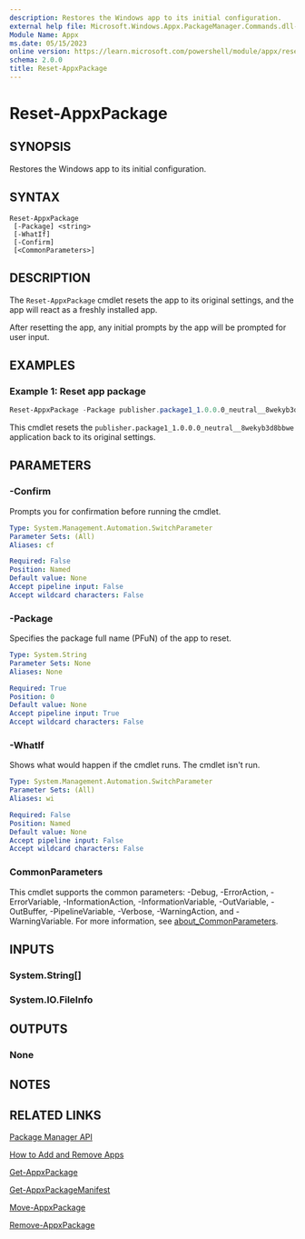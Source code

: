 ```yaml
---
description: Restores the Windows app to its initial configuration.
external help file: Microsoft.Windows.Appx.PackageManager.Commands.dll-help.xml
Module Name: Appx
ms.date: 05/15/2023
online version: https://learn.microsoft.com/powershell/module/appx/reset-appxpackage?view=windowsserver2025-ps&wt.mc_id=ps-gethelp
schema: 2.0.0
title: Reset-AppxPackage
---
```


# Reset-AppxPackage

## SYNOPSIS

Restores the Windows app to its initial configuration.

## SYNTAX

```
Reset-AppxPackage
 [-Package] <string>
 [-WhatIf]
 [-Confirm]
 [<CommonParameters>]
```

## DESCRIPTION

The `Reset-AppxPackage` cmdlet resets the app to its original settings, and the app will react
as a freshly installed app.

After resetting the app, any initial prompts by the app will be prompted for user input.

## EXAMPLES

### Example 1: Reset app package

```powershell
Reset-AppxPackage -Package publisher.package1_1.0.0.0_neutral__8wekyb3d8bbwe
```

This cmdlet resets the `publisher.package1_1.0.0.0_neutral__8wekyb3d8bbwe` application back to
its original settings.

## PARAMETERS

### -Confirm

Prompts you for confirmation before running the cmdlet.

```yaml
Type: System.Management.Automation.SwitchParameter
Parameter Sets: (All)
Aliases: cf

Required: False
Position: Named
Default value: None
Accept pipeline input: False
Accept wildcard characters: False
```

### -Package

Specifies the package full name (PFuN) of the app to reset.

```yaml
Type: System.String
Parameter Sets: None
Aliases: None

Required: True
Position: 0
Default value: None
Accept pipeline input: True
Accept wildcard characters: False
```

### -WhatIf

Shows what would happen if the cmdlet runs. The cmdlet isn't run.

```yaml
Type: System.Management.Automation.SwitchParameter
Parameter Sets: (All)
Aliases: wi

Required: False
Position: Named
Default value: None
Accept pipeline input: False
Accept wildcard characters: False
```

### CommonParameters

This cmdlet supports the common parameters: -Debug, -ErrorAction, -ErrorVariable,
-InformationAction, -InformationVariable, -OutVariable, -OutBuffer, -PipelineVariable, -Verbose,
-WarningAction, and -WarningVariable. For more information, see
[about_CommonParameters](http://go.microsoft.com/fwlink/?LinkID=113216).

## INPUTS

### System.String[]

### System.IO.FileInfo

## OUTPUTS

### None

## NOTES

## RELATED LINKS

[Package Manager API](http://go.microsoft.com/fwlink/?LinkId=245447)

[How to Add and Remove Apps](http://go.microsoft.com/fwlink/?LinkID=231020)

[Get-AppxPackage](./Get-AppxPackage.md)

[Get-AppxPackageManifest](./Get-AppxPackageManifest.md)

[Move-AppxPackage](./Move-AppxPackage.md)

[Remove-AppxPackage](./Remove-AppxPackage.md)
